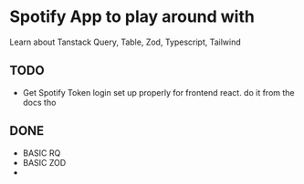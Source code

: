 # Spotify App to play around with

Learn about Tanstack Query, Table, Zod, Typescript, Tailwind

## TODO

- Get Spotify Token login set up properly for frontend react. do it from the docs tho

## DONE

- BASIC RQ
- BASIC ZOD
-
